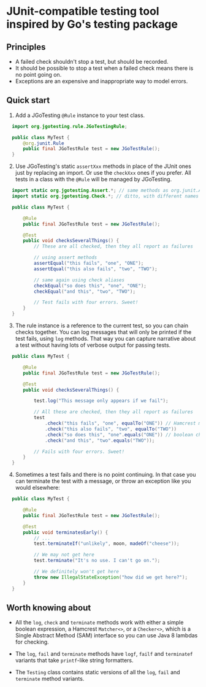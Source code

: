 # JUnit-compatible testing tool inspired by Go's testing package

## Principles

- A failed check shouldn't stop a test, but should be recorded.
- It should be possible to stop a test when a failed check means there is no point going on.
- Exceptions are an expensive and inappropriate way to model errors.

## Quick start

1. Add a JGoTesting `@Rule` instance to your test class.
```java
  import org.jgotesting.rule.JGoTestingRule;

  public class MyTest {
      @org.junit.Rule
      public final JGoTestRule test = new JGoTestRule();
  }
```

2. Use JGoTesting's static `assertXxx` methods in place of the JUnit ones
   just by replacing an import. Or use the `checkXxx` ones if you prefer.
   All tests in a class with the `@Rule` will be managed by JGoTesting.
```java
  import static org.jgotesting.Assert.*; // same methods as org.junit.Assert.*
  import static org.jgotesting.Check.*; // ditto, with different names

  public class MyTest {

      @Rule
      public final JGoTestRule test = new JGoTestRule();

      @Test
      public void checksSeveralThings() {
          // These are all checked, then they all report as failures

          // using assert methods
          assertEqual("this fails", "one", "ONE");
          assertEqual("this also fails", "two", "TWO");

          // same again using check aliases
          checkEqual("so does this", "one", "ONE");
          checkEqual("and this", "two", "TWO");

          // Test fails with four errors. Sweet!
      }
  }
```

3. The rule instance is a reference to the current test, so you can
   chain checks together. You can log messages that will only
   be printed if the test fails, using `log` methods. That way you can
   capture narrative about a test without having lots of verbose output
   for passing tests.
```java
  public class MyTest {

      @Rule
      public final JGoTestRule test = new JGoTestRule();

      @Test
      public void checksSeveralThings() {

          test.log("This message only appears if we fail");

          // All these are checked, then they all report as failures
          test
              .check("this fails", "one", equalTo("ONE")) // Hamcrest matcher
              .check("this also fails", "two", equalTo("TWO"))
              .check("so does this", "one".equals("ONE")) // boolean check
              .check("and this", "two".equals("TWO"));

          // Fails with four errors. Sweet!
      }
  }
```

4. Sometimes a test fails and there is no point continuing. In that case
   you can terminate the test with a message, or throw an exception like
   you would elsewhere:
```java
  public class MyTest {

      @Rule
      public final JGoTestRule test = new JGoTestRule();

      @Test
      public void terminatesEarly() {
          // ...
          test.terminateIf("unlikely", moon, madeOf("cheese"));

          // We may not get here
          test.terminate("It's no use. I can't go on.");

          // We definitely won't get here
          throw new IllegalStateException("how did we get here?");
      }
  }
```

## Worth knowing about

- All the `log`, `check` and `terminate` methods work with either a simple
  boolean expression, a Hamcrest `Matcher<>`, or a `Checker<>`, which is
  a Single Abstract Method (SAM) interface so you can use Java 8 lambdas
  for checking.

- The `log`, `fail` and `terminate` methods have `logf`, `failf` and
  `terminatef` variants that take `printf`-like string formatters.

- The `Testing` class contains static versions of all the `log`, `fail`
  and `terminate` method variants.
